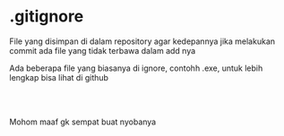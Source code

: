 <h1> .gitignore </h1>

<p>File yang disimpan di dalam repository agar kedepannya jika melakukan commit ada file yang tidak terbawa dalam add nya</p>

<p>Ada beberapa file yang biasanya di ignore, contohh .exe, untuk lebih lengkap bisa lihat di github</p>

<br>
<br>


<p>Mohom maaf gk sempat buat nyobanya</p>